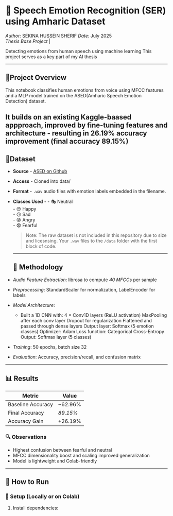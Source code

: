 # 🎤 Speech Emotion Recognition (SER) using Amharic Dataset

*Author:* SEKINA HUSSEIN SHERIF
*Date:* July 2025  
*Thesis Base Project* | 

Detecting emotions from human speech using machine learning
This project serves as a key part of my AI thesis 

---


## 📌Project Overview
This notebook classifies human emotions from voice using MFCC features and a MLP model trained on the ASED(Amharic Speech Emotion Detection) dataset.

It builds on an existing Kaggle-baased appproach, improved by fine-tuning features and architecture - resulting in  **26.19% accuracy improvement** (final accuracy **89.15%**)
---


## 📂Dataset

- **Source** - [ASED on Github](https://github.com/Ethio2021/ASED_V1)
- **Access** - Cloned into data/
- **Format** - `.wav` audio files with emotion labels embedded in the filename.
- **Classes Used** -
      - 🎭 Neutral  
      - 😊 Happy  
      - 😢 Sad  
      - 😡 Angry  
      - 😨 Fearful  

  >Note: The raw dataset is not included in this repository due to size and licesnsing. Your `.wav` files to the `/data` folder with the first block of code.

  ---

  ## 🧠 Methodology

- *Audio Feature Extraction*: librosa to compute *40 MFCCs* per sample  
- *Preprocessing*: StandardScaler for normalization, LabelEncoder for labels  
- *Model Architecture*:
  - Built a 1D CNN with:
          4 × Conv1D layers (ReLU activation)
          MaxPooling after each conv layer
          Dropout for regularization
          Flattened and passed through dense layers
          Output layer: Softmax (5 emotion classes)
          Optimizer: Adam
          Loss function: Categorical Cross-Entropy 
          Output: Softmax layer (5 classes)

- *Training*: 50 epochs, batch size 32
- *Evaluation*: Accuracy, precision/recall, and confusion matrix

---

## 📊 Results

| Metric         | Value   |
|----------------|---------|
| Baseline Accuracy | ~62.96%    |
| Final Accuracy    | *89.15%* |
| Accuracy Gain     | +26.19%     |

### 🔍 Observations

- Highest confusion between fearful and neutral  
- MFCC dimensionality boost and scaling improved generalization  
- Model is lightweight and Colab-friendly

---

## 🧪 How to Run

### 🔧 Setup (Locally or on Colab)
1. Install dependencies:



